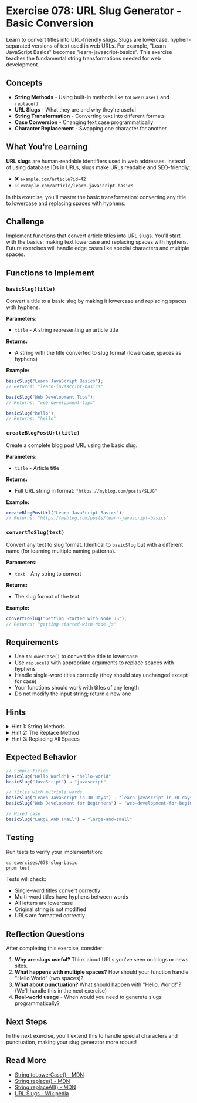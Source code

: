 # Exercise 078: URL Slug Generator - Basic Conversion

Learn to convert titles into URL-friendly slugs. Slugs are lowercase, hyphen-separated versions of text used in web URLs. For example, "Learn JavaScript Basics" becomes "learn-javascript-basics". This exercise teaches the fundamental string transformations needed for web development.

## Concepts

- **String Methods** - Using built-in methods like `toLowerCase()` and `replace()`
- **URL Slugs** - What they are and why they're useful
- **String Transformation** - Converting text into different formats
- **Case Conversion** - Changing text case programmatically
- **Character Replacement** - Swapping one character for another

## What You're Learning

**URL slugs** are human-readable identifiers used in web addresses. Instead of using database IDs in URLs, slugs make URLs readable and SEO-friendly:
- ❌ `example.com/article?id=42`
- ✅ `example.com/article/learn-javascript-basics`

In this exercise, you'll master the basic transformation: converting any title to lowercase and replacing spaces with hyphens.

## Challenge

Implement functions that convert article titles into URL slugs. You'll start with the basics: making text lowercase and replacing spaces with hyphens. Future exercises will handle edge cases like special characters and multiple spaces.

## Functions to Implement

### `basicSlug(title)`
Convert a title to a basic slug by making it lowercase and replacing spaces with hyphens.

**Parameters:**
- `title` - A string representing an article title

**Returns:**
- A string with the title converted to slug format (lowercase, spaces as hyphens)

**Example:**
```javascript
basicSlug("Learn JavaScript Basics");
// Returns: "learn-javascript-basics"

basicSlug("Web Development Tips");
// Returns: "web-development-tips"

basicSlug("hello");
// Returns: "hello"
```

### `createBlogPostUrl(title)`
Create a complete blog post URL using the basic slug.

**Parameters:**
- `title` - Article title

**Returns:**
- Full URL string in format: `"https://myblog.com/posts/SLUG"`

**Example:**
```javascript
createBlogPostUrl("Learn JavaScript Basics");
// Returns: "https://myblog.com/posts/learn-javascript-basics"
```

### `convertToSlug(text)`
Convert any text to slug format. Identical to `basicSlug` but with a different name (for learning multiple naming patterns).

**Parameters:**
- `text` - Any string to convert

**Returns:**
- The slug format of the text

**Example:**
```javascript
convertToSlug("Getting Started with Node JS");
// Returns: "getting-started-with-node-js"
```

## Requirements

- Use `toLowerCase()` to convert the title to lowercase
- Use `replace()` with appropriate arguments to replace spaces with hyphens
- Handle single-word titles correctly (they should stay unchanged except for case)
- Your functions should work with titles of any length
- Do not modify the input string; return a new one

## Hints

<details>
<summary>Hint 1: String Methods</summary>
Every string in JavaScript has methods you can call on it. The `toLowerCase()` method returns a new string with all characters in lowercase. You can chain methods together like: `"HELLO".toLowerCase().replace(...)`
</details>

<details>
<summary>Hint 2: The Replace Method</summary>
The `replace()` method takes two arguments: what you want to find, and what to replace it with. Example: `"hello world".replace(" ", "-")` would give "hello-world". But what if there are multiple spaces?
</details>

<details>
<summary>Hint 3: Replacing All Spaces</summary>
The basic `replace()` only replaces the first occurrence. To replace all spaces, you can use a regular expression or use `replaceAll()`. Try looking up `replaceAll()` in JavaScript documentation.
</details>

## Expected Behavior

```javascript
// Simple titles
basicSlug("Hello World") → "hello-world"
basicSlug("JavaScript") → "javascript"

// Titles with multiple words
basicSlug("Learn JavaScript in 30 Days") → "learn-javascript-in-30-days"
basicSlug("Web Development for Beginners") → "web-development-for-beginners"

// Mixed case
basicSlug("LaRgE AnD sMaLl") → "large-and-small"
```

## Testing

Run tests to verify your implementation:

```bash
cd exercises/078-slug-basic
pnpm test
```

Tests will check:
- Single-word titles convert correctly
- Multi-word titles have hyphens between words
- All letters are lowercase
- Original string is not modified
- URLs are formatted correctly

## Reflection Questions

After completing this exercise, consider:

1. **Why are slugs useful?** Think about URLs you've seen on blogs or news sites.
2. **What happens with multiple spaces?** How should your function handle "Hello  World" (two spaces)?
3. **What about punctuation?** What should happen with "Hello, World!"? (We'll handle this in the next exercise)
4. **Real-world usage** - When would you need to generate slugs programmatically?

## Next Steps

In the next exercise, you'll extend this to handle special characters and punctuation, making your slug generator more robust!

## Read More

- [String toLowerCase() - MDN](https://developer.mozilla.org/en-US/docs/Web/JavaScript/Reference/Global_Objects/String/toLowerCase)
- [String replace() - MDN](https://developer.mozilla.org/en-US/docs/Web/JavaScript/Reference/Global_Objects/String/replace)
- [String replaceAll() - MDN](https://developer.mozilla.org/en-US/docs/Web/JavaScript/Reference/Global_Objects/String/replaceAll)
- [URL Slugs - Wikipedia](https://en.wikipedia.org/wiki/Clean_URL#Slug)
